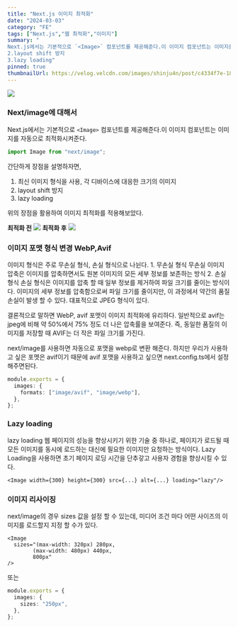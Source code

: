 ```yaml
---
title: "Next.js 이미지 최적화"
date: "2024-03-03"
category: "FE"
tags: ["Next.js","웹 최적화","이미지"]
summary: "
Next.js에서는 기본적으로 `<Image>` 컴포넌트를 제공해준다.이 이미지 컴포넌트는 이미지를 자동으로 최적화시켜준다. 1.최신 이미지 형식을 사용, 각 디바이스에 대응한 크기의 이미지
2.layout shift 방지
3.lazy loading"
pinned: true
thumbnailUrl: https://velog.velcdn.com/images/shinju4n/post/c4334f7e-183f-492e-9ccb-9cb9249449e4/image.png
---
```


![](https://velog.velcdn.com/images/shinju4n/post/c4334f7e-183f-492e-9ccb-9cb9249449e4/image.png)

### Next/image에 대해서

Next.js에서는 기본적으로 `<Image>` 컴포넌트를 제공해준다.이 이미지 컴포넌트는 이미지를 자동으로 최적화시켜준다.

```ts
import Image from "next/image";
```

간단하게 장점을 설명하자면,

1. 최신 이미지 형식을 사용, 각 디바이스에 대응한 크기의 이미지
2. layout shift 방지
3. lazy loading

위의 장점을 활용하여 이미지 최적화를 적용해보았다.

**최적화 전**
![](https://velog.velcdn.com/images/shinju4n/post/42c674b2-ab58-444a-be84-cbb7576d838d/image.png)
**최적화 후**
![](https://velog.velcdn.com/images/shinju4n/post/ae4bf80b-75bb-48b1-bcac-2fef8744aa59/image.png)

### 이미지 포맷 형식 변경 WebP,Avif

이미지 형식은 주로 무손실 형식, 손실 형식으로 나뉜다. 1. 무손실 형식
무손실 이미지 압축은 이미지를 압축하면서도 원본 이미지의 모든 세부 정보를 보존하는 방식 2. 손실 형식
손실 형식은 이미지를 압축 할 때 일부 정보를 제거하여 파일 크기를 줄이는 방식이다.
이미지의 세부 정보를 압축함으로써 파일 크기를 줄이지만, 이 과정에서 약간의 품질 손실이 발생 할 수 있다.
댸표적으로 JPEG 형식이 있다.

결론적으로 말하면 WebP, avif 포맷이 이미지 최적화에 유리하다.
일반적으로 avif는 jpeg에 비해 약 50%에서 75% 정도 더 나은 압축률을 보여준다.
즉, 동일한 품질의 이미지를 저장할 때 AVIF는 더 작은 파일 크기를 가진다.

next/image를 사용하면 자동으로 포맷을 webp로 변환 해준다. 하지만 우리가 사용하고 싶은 포멧은 avif이기 때문에 avif 포맷을 사용하고 싶으면 next.config.ts에서 설정 해주면된다.

```ts
module.exports = {
  images: {
    formats: ["image/avif", "image/webp"],
  },
};
```

### Lazy loading

lazy loading 웹 페이지의 성능을 향상시키기 위한 기술 중 하나로, 페이지가 로드될 때 모든 이미지를 동시에 로드하는 대신에 필요한 이미지만 요청하는 방식이다. Lazy Loading을 사용하면 초기 페이지 로딩 시간을 단추갛고 사용자 경험을 향상시킬 수 있다.

```tsx
<Image width={300} height={300} src={...} alt={...} loading="lazy"/>
```

### 이미지 리사이징

next/image의 경우 sizes 값을 설정 할 수 있는데, 미디어 조건 마다 어떤 사이즈의 이미지를 로드할지 지정 할 수가 있다.

```tsx
<Image
  sizes="(max-width: 320px) 280px,
        (max-width: 480px) 440px,
        800px"
/>
```

또는

```ts
module.exports = {
  images: {
    sizes: "250px",
  },
};
```
